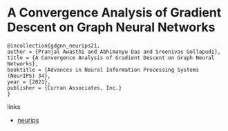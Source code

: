 # A Convergence Analysis of Gradient Descent on Graph Neural Networks

```
@incollection{gdgnn_neurips21,
author = {Pranjal Awasthi and Abhimanyu Das and Sreenivas Gollapudi},
title = {A Convergence Analysis of Gradient Descent on Graph Neural Networks},
booktitle = {Advances in Neural Information Processing Systems (NeurIPS) 34},
year = {2021},
publisher = {Curran Associates, Inc.}
}
```

links
- [neurips](https://neurips.cc/Conferences/2021/ScheduleMultitrack?event=27132)
